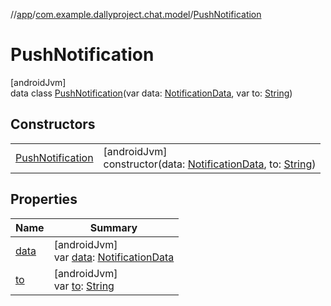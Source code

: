 //[app](../../../index.md)/[com.example.dallyproject.chat.model](../index.md)/[PushNotification](index.md)

# PushNotification

[androidJvm]\
data class [PushNotification](index.md)(var data: [NotificationData](../-notification-data/index.md), var to: [String](https://kotlinlang.org/api/latest/jvm/stdlib/kotlin/-string/index.html))

## Constructors

| | |
|---|---|
| [PushNotification](-push-notification.md) | [androidJvm]<br>constructor(data: [NotificationData](../-notification-data/index.md), to: [String](https://kotlinlang.org/api/latest/jvm/stdlib/kotlin/-string/index.html)) |

## Properties

| Name | Summary |
|---|---|
| [data](data.md) | [androidJvm]<br>var [data](data.md): [NotificationData](../-notification-data/index.md) |
| [to](to.md) | [androidJvm]<br>var [to](to.md): [String](https://kotlinlang.org/api/latest/jvm/stdlib/kotlin/-string/index.html) |
